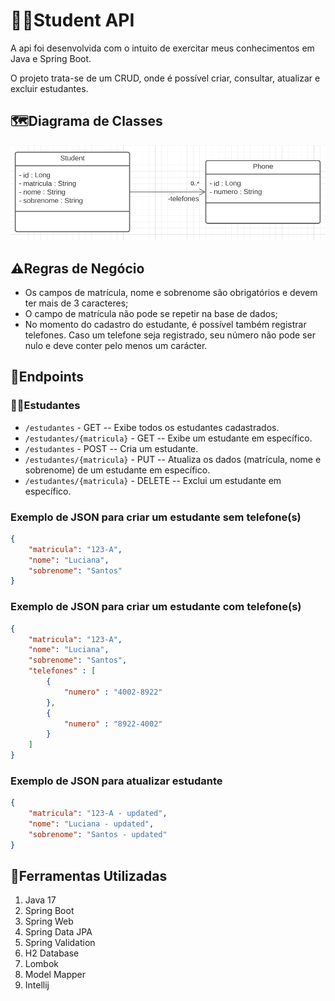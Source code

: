 # 👨‍💻Student API

A api foi desenvolvida com o intuito de exercitar meus conhecimentos em Java e Spring Boot.

O projeto trata-se de um CRUD, onde é possível criar, consultar, atualizar e excluir estudantes.

## 🗺️Diagrama de Classes 

![diagrama](images/diagrama.png)

## ⚠️Regras de Negócio

- Os campos de matrícula, nome e sobrenome são obrigatórios e devem ter mais de 3 caracteres;
- O campo de matrícula não pode se repetir na base de dados;
- No momento do cadastro do estudante, é possível também registrar telefones. Caso um telefone seja registrado, seu número não pode ser nulo e deve conter pelo menos um carácter.

## 🎯Endpoints

### 👨‍🎓Estudantes

- `/estudantes` - GET -- Exibe todos os estudantes cadastrados.
- `/estudantes/{matricula}` - GET -- Exibe um estudante em específico.
- `/estudantes` - POST -- Cria um estudante.
- `/estudantes/{matricula}` - PUT -- Atualiza os dados (matrícula, nome e sobrenome) de um estudante em específico.
- `/estudantes/{matricula}` - DELETE -- Exclui um estudante em específico.

### Exemplo de JSON para criar um estudante sem telefone(s)

``` json
{
    "matricula": "123-A",
    "nome": "Luciana",
    "sobrenome": "Santos"
}
```

### Exemplo de JSON para criar um estudante com telefone(s)

``` json
{
    "matricula": "123-A",
    "nome": "Luciana",
    "sobrenome": "Santos",
    "telefones" : [
        {
            "numero" : "4002-8922"
        },
        {
            "numero" : "8922-4002"
        }
    ]
}
```

### Exemplo de JSON para atualizar estudante
``` json
{
    "matricula": "123-A - updated",
    "nome": "Luciana - updated",
    "sobrenome": "Santos - updated"
}
```

## 🧰Ferramentas Utilizadas

1. Java 17
2. Spring Boot
3. Spring Web
4. Spring Data JPA
5. Spring Validation
6. H2 Database
7. Lombok
8. Model Mapper
9. Intellij

